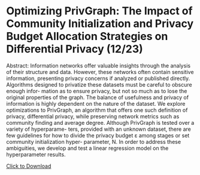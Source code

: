 # Optimizing PrivGraph: The Impact of Community Initialization and Privacy Budget Allocation Strategies on Differential Privacy (12/23)
Abstract: 
Information networks offer valuable insights through
the analysis of their structure and data. However,
these networks often contain sensitive information,
presenting privacy concerns if analyzed or published
directly. Algorithms designed to privatize these
datasets must be careful to obscure enough infor-
mation as to ensure privacy, but not so much as
to lose the original properties of the graph. The
balance of usefulness and privacy of information
is highly dependent on the nature of the dataset.
We explore optimizations to PrivGraph, an algorithm
that offers one such definition of privacy, differential
privacy, while preserving network metrics such as
community finding and average degree. Although
PrivGraph is tested over a variety of hyperparame-
ters, provided with an unknown dataset, there are
few guidelines for how to divide the privacy budget
ε among stages or set community initialization hyper-
parameter, N. In order to address these ambiguities,
we develop and test a linear regression model on the
hyperparameter results.

[Click to Download](files/optimizing_privgraph.pdf)